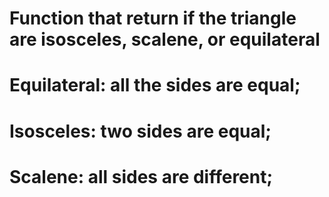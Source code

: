 
# Function that return if the triangle are isosceles, scalene, or equilateral

# Equilateral: all the sides are equal;
# Isosceles: two sides are equal;
# Scalene: all sides are different;